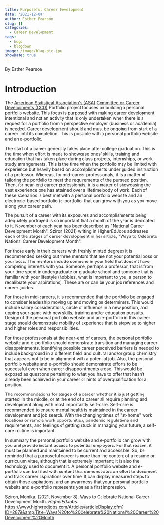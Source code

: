 ```yaml
---
title: Purposeful Career Development
date: '2021-12-08'
author: Esther Pearson
slug: []
categories:
  - Career Development
tags:
  - hugo
  - blogdown
image: /image/blog-pic.jpg
showDate: true
---
```


By Esther Pearson

# **Introduction**

The [American Statistical Association&#39;s (ASA)](https://www.amstat.org/) [Committee on Career Developments (CCD)](https://community.amstat.org/ccd/home) Portfolio project focuses on building a personal portfolio website. This focus is purposed with making career development intentional and not an activity that is only undertaken when there is a request for a portfolio from a perspective employer (business or academia) is needed. Career development should and must be ongoing from start of a career until its completion. This is possible with a personal portfolio website and an e-portfolio.

The start of a career generally takes place after college graduation. This is the time when effort is made to showcase ones&#39; skills, training and education that has taken place during class projects, internships, or work-study arrangements. This is the time when the portfolio may be limited with experience but heavily based on accomplishments under guided instruction of a professor. Whereas, for mid-career professionals, it is a matter of tailoring the portfolio to meet the requirements of the pursued position. Then, for near-end career professionals, it is a matter of showcasing the vast experience one has attained over a lifetime body of work. Each of these scenarios is best met with a personal portfolio website and an electronic-based portfolio (e-portfolio) that can grow with you as you move along your career path.

The pursuit of a career with its exposures and accomplishments being adequately portrayed is so important that a month of the year is dedicated to it. November of each year has been described as &quot;National Career Development Month&quot;. Sziron (2021) writing in HigherEdJobs addresses each of the stages of career development in her article, &quot;Ways to Celebrate National Career Development Month&quot;.

For those early in their careers with freshly minted degrees it is recommended seeking out three mentors that are not your potential boss or your boss. The mentors include someone in your field that doesn&#39;t have competing interests with you. Someone, perhaps a professor, that is from your time spent in undergraduate or graduate school and someone that is familiar with your lifestyle (hobbies, what is important to you, a person to recalibrate your aspirations). These are or can be your job references and career guides.

For those in mid-careers, it is recommended that the portfolio be engaged to consider leadership moving up and moving on determiners. This would include salary considerations, circle of influence in a new position, and upping your game with new skills, training and/or education pursuits. Design of the personal portfolio website and an e-portfolio in this career stage should demonstrate mobility of experience that is stepwise to higher and higher roles and responsibilities.

For those professionals at the near-end of careers, the personal portfolio website and e-portfolio should demonstrate transition and managing career disappointments. Identifying possible career perceived barriers is needed to include background in a different field, and cultural and/or group chemistry that appears not to be in alignment with a potential job. Also, the personal portfolio website and e-portfolio should demonstrate efforts to be successful even when career disappointments arose. This would be exposed as questions pertaining to what you have to offer that hasn&#39;t already been achieved in your career or hints of overqualification for a position.

The recommendations for stages of a career whether it is just getting started, in the middle, or at the end of a career all require planning and development along with most importantly self-care. Self-care is recommended to ensure mental health is maintained in the career development and job search. With the changing times of &quot;at-home&quot; work locations or remote work opportunities, pandemic regulations and requirements, and feelings of getting stuck in managing your future, a self-care routine is important.

In summary the personal portfolio website and e-portfolio can grow with you and provide instant access to potential employers. For that reason, it must be planned and maintained to be current and accessible. So, be reminded that a purposeful career is more than the content of a resume or curriculum vitae, although that is extremely important; it is also the technology used to document it. A personal portfolio website and e-portfolio can be filled with content that demonstrates an effort to document and track career aspirations over time. It can display measured steps to obtain those aspirations, and an awareness that your personal portfolio website and e-portfolio represents you as a first impression.

Sziron, Monika. (2021, November 8). Ways to Celebrate National Career Development Month. _HigherEdJobs._ https://www.higheredjobs.com/Articles/articleDisplay.cfm?ID=2879&amp;Title=Ways%20to%20Celebrate%20National%20Career%20Development%20Month
